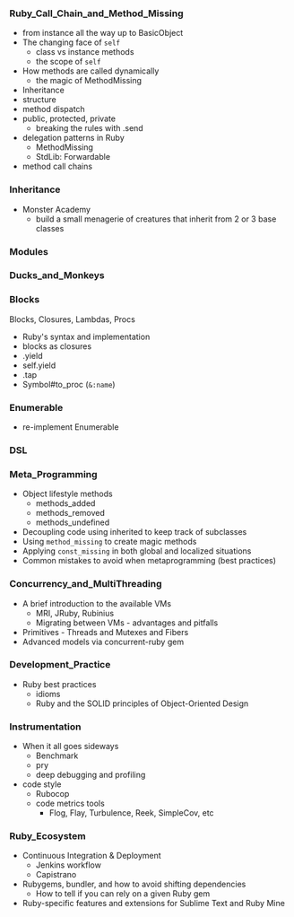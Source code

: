 ### Ruby_Call_Chain_and_Method_Missing
- from instance all the way up to BasicObject
- The changing face of `self`
  - class vs instance methods
  - the scope of `self`
- How methods are called dynamically
  - the magic of MethodMissing
- Inheritance
- structure
- method dispatch
- public, protected, private
  - breaking the rules with .send
- delegation patterns in Ruby
  - MethodMissing
  - StdLib: Forwardable
- method call chains

### Inheritance
- Monster Academy
  - build a small menagerie of creatures that inherit from 2 or 3 base classes

### Modules

### Ducks_and_Monkeys

### Blocks
Blocks, Closures, Lambdas, Procs
- Ruby's syntax and implementation
- blocks as closures
- .yield
- self.yield
- .tap
- Symbol#to_proc (`&:name`)

### Enumerable
- re-implement Enumerable

### DSL

### Meta_Programming
- Object lifestyle methods
  - methods_added
  - methods_removed
  - methods_undefined
- Decoupling code using inherited to keep track of subclasses 
- Using `method_missing` to create magic methods 
- Applying `const_missing` in both global and localized situations
- Common mistakes to avoid when metaprogramming (best practices)

### Concurrency_and_MultiThreading
- A brief introduction to the available VMs
  - MRI, JRuby, Rubinius
  - Migrating between VMs - advantages and pitfalls
- Primitives - Threads and Mutexes and Fibers
- Advanced models via concurrent-ruby gem

### Development_Practice
- Ruby best practices
  - idioms
  - Ruby and the SOLID principles of Object-Oriented Design

### Instrumentation
- When it all goes sideways
  - Benchmark
  - pry
  - deep debugging and profiling
- code style
    - Rubocop
  - code metrics tools
    - Flog, Flay, Turbulence, Reek, SimpleCov, etc

### Ruby_Ecosystem
- Continuous Integration & Deployment
  - Jenkins workflow
  - Capistrano
- Rubygems, bundler, and how to avoid shifting dependencies
  - How to tell if you can rely on a given Ruby gem
- Ruby-specific features and extensions for Sublime Text and Ruby Mine
